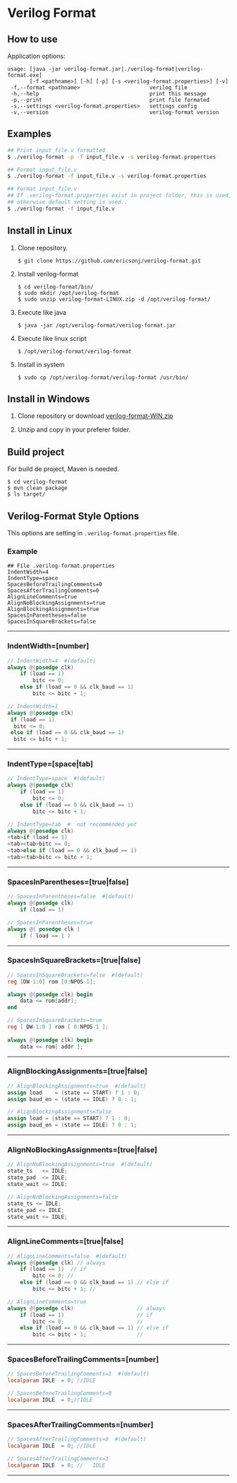 # Verilog Format


## How to use

Application options:

```
usage: [java -jar verilog-format.jar|./verilog-format|verilog-format.exe]
       [-f <pathname>] [-h] [-p] [-s <verilog-format.properties>] [-v]
 -f,--format <pathname>                      verilog file
 -h,--help                                   print this message
 -p,--print                                  print file formated
 -s,--settings <verilog-format.properties>   settings config
 -v,--version                                verilog-format version
```

## Examples

```sh
## Print input_file.v formatted
$ ./verilog-format -p -f input_file.v -s verilog-format.properties 

## Format input_file.v
$ ./verilog-format -f input_file.v -s verilog-format.properties

## Format input_file.v
## If .verilog-format.properties exist in project folder, this is used,
## otherwise default setting is used..
$ ./verilog-format -f input_file.v

```

## Install in Linux

1. Clone repository.

    `$ git clone https://github.com/ericsonj/verilog-format.git`

2. Install verilog-format

    `$ cd verilog-format/bin/`  
    `$ sudo mkdir /opt/verilog-format`  
    `$ sudo unzip verilog-format-LINUX.zip -d /opt/verilog-format/`

3. Execute like java  

    `$ java -jar /opt/verilog-format/verilog-format.jar`

4. Execute like linux script  

    `$ /opt/verilog-format/verilog-format`

5. Install in system

    `$ sudo cp /opt/verilog-format/verilog-format /usr/bin/`

## Install in Windows

1. Clone repository or download [verilog-format-WIN.zip](bin/verilog-format-WIN.zip)  

2. Unzip and copy in your preferer folder.

## Build project

For build de project, Maven is needed.  

`$ cd verilog-format`  
`$ mvn clean package`  
`$ ls target/` 

## Verilog-Format Style Options

This options are setting in `.verilog-format.properties` file.

### Example

```properties
## File .verilog-format.properties
IndentWidth=4
IndentType=space
SpacesBeforeTrailingComments=0
SpacesAfterTrailingComments=0
AlignLineComments=true
AlignNoBlockingAssignments=true
AlignBlockingAssignments=true
SpacesInParentheses=false
SpacesInSquareBrackets=false
```

---
### IndentWidth=[number]

```verilog
// IndentWidth=4  #(default)
always @(posedge clk)
    if (load == 1)
        bitc <= 0;
    else if (load == 0 && clk_baud == 1)
        bitc <= bitc + 1;

// IndentWidth=1
always @(posedge clk)
 if (load == 1)
  bitc <= 0;
 else if (load == 0 && clk_baud == 1)
  bitc <= bitc + 1;
```
--- 
### IndentType=[space|tab]
```verilog
// IndentType=space  #(default)
always @(posedge clk)
    if (load == 1)
        bitc <= 0;
    else if (load == 0 && clk_baud == 1)
        bitc <= bitc + 1;

// IndentType=tab  #  not recommended yet
always @(posedge clk)
<tab>if (load == 1)
<tab><tab>bitc <= 0;
<tab>else if (load == 0 && clk_baud == 1)
<tab><tab>bitc <= bitc + 1;
```
---
### SpacesInParentheses=[true|false]
```verilog
// SpacesInParentheses=false  #(default)
always @(posedge clk)
    if (load == 1)

// SpacesInParentheses=true
always @( posedge clk )
    if ( load == 1 )
```
---

### SpacesInSquareBrackets=[true|false]
```verilog
// SpacesInSquareBrackets=false  #(default)
reg [DW-1:0] rom [0:NPOS-1];

always @(posedge clk) begin
    data <= rom[addr];
end

// SpacesInSquareBrackets=true
reg [ DW-1:0 ] rom [ 0:NPOS-1 ];
    
always @(posedge clk) begin
    data <= rom[ addr ];
```
---
### AlignBlockingAssignments=[true|false]
```verilog
// AlignBlockingAssignments=true  #(default)
assign load    = (state == START) ? 1 : 0;
assign baud_en = (state == IDLE) ? 0 : 1;

// AlignBlockingAssignments=false
assign load = (state == START) ? 1 : 0;
assign baud_en = (state == IDLE) ? 0 : 1;

```
---
### AlignNoBlockingAssignments=[true|false]
```verilog
// AlignNoBlockingAssignments=true  #(default)
state_ts   <= IDLE;
state_pad  <= IDLE;
state_wait <= IDLE;

// AlignNoBlockingAssignments=false
state_ts <= IDLE;
state_pad <= IDLE;
state_wait <= IDLE;
```
---
### AlignLineComments=[true|false]
```verilog
// AlignLineComments=false  #(default)
always @(posedge clk) // always
    if (load == 1)  // if
        bitc <= 0; //
    else if (load == 0 && clk_baud == 1) // else if
        bitc <= bitc + 1; //

// AlignLineComments=true
always @(posedge clk)                    // always
    if (load == 1)                       // if
        bitc <= 0;                       //
    else if (load == 0 && clk_baud == 1) // else if
        bitc <= bitc + 1;                //
```
---
### SpacesBeforeTrailingComments=[number]
```verilog
// SpacesBeforeTrailingComments=1  #(default)
localparam IDLE  = 0; //IDLE

// SpacesBeforeTrailingComments=0
localparam IDLE  = 0;//IDLE
```
---
### SpacesAfterTrailingComments=[number]
```verilog
// SpacesAfterTrailingComments=0  #(default)
localparam IDLE  = 0; //IDLE

// SpacesAfterTrailingComments=3
localparam IDLE  = 0; //   IDLE
```
---
